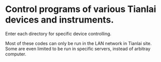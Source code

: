 # Control programs of various Tianlai devices and instruments.

Enter each directory for specific device controlling.

Most of these codes can only be run in the LAN network in Tianlai site. Some are even limited to be run in specific servers, instead of arbitray computer.
